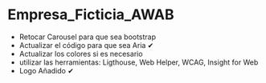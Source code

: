 # Empresa_Ficticia_AWAB

- Retocar Carousel para que sea bootstrap
- Actualizar el código para que sea Aria ✔
- Actualizar los colores si es necesario
- utilizar las herramientas: Ligthouse, Web Helper, WCAG, Insight for Web
- Logo Añadido ✔
